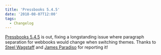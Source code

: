 ```yaml
---
title: 'Pressbooks 5.4.5'
date: '2018-08-07T12:00'
tags:
  - Changelog
---
```


[Pressbooks 5.4.5](https://github.com/pressbooks/pressbooks/releases/tag/5.4.5) is out,
fixing a longstanding issue where paragraph separation for webbooks would change when
switching themes. Thanks to [Steel Wagstaff](https://github.com/steelwagstaff) and
[James Paradiso](https://github.com/paradisojr) for reporting it!
